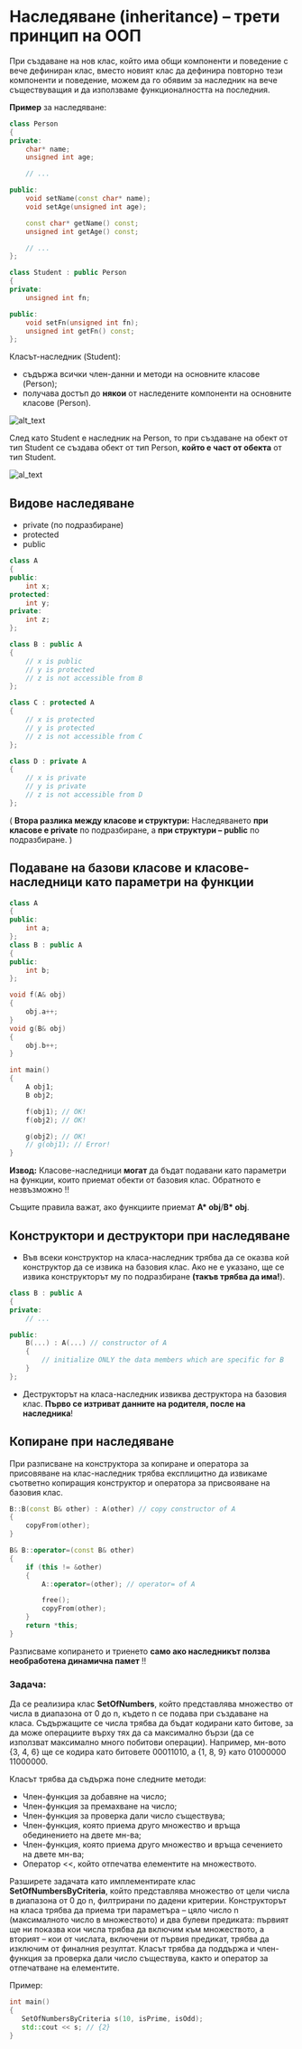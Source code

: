 # Наследяване (inheritance) – трети принцип на ООП

При създаване на нов клас, който има общи компоненти и поведение с вече дефиниран клас, вместо новият клас да дефинира повторно тези компоненти и поведение, можем да го обявим за наследник на вече съществуващия и да използваме функционалността на последния.  

**Пример** за наследяване:
```c++
class Person
{
private:
	char* name;
	unsigned int age;

	// ...

public:
	void setName(const char* name);
	void setAge(unsigned int age);

	const char* getName() const;
	unsigned int getAge() const;

	// ...
};

class Student : public Person
{
private:
	unsigned int fn;

public:
	void setFn(unsigned int fn);
	unsigned int getFn() const;
};
```

Класът-наследник (Student):
- съдържа всички член-данни и методи на основните класове (Person);
- получава достъп до **някои** от наследените компоненти на основните класове (Person).

![alt_text](https://github.com/MariaGrozdeva/Object-oriented_programming_FMI/blob/main/Sem_10/images/Student.png)

След като Student е наследник на Person, то при създаване на обект от тип Student се създава обект от тип Person, **който е част от обекта** от тип Student.

![al_text](https://github.com/MariaGrozdeva/Object-oriented_programming_FMI/blob/main/Sem_10/images/PersonStudent.png)

## Видове наследяване

- private (по подразбиране)
- protected
- public

```c++
class A
{
public:
    int x;
protected:
    int y;
private:
    int z;
};

class B : public A
{
    // x is public
    // y is protected
    // z is not accessible from B
};

class C : protected A
{
    // x is protected
    // y is protected
    // z is not accessible from C
};

class D : private A
{
    // x is private
    // y is private
    // z is not accessible from D
};
```

( **Втора разлика между класове и структури:** Наследяването **при класове е private** по подразбиране, а **при структури – public** по подразбиране. )

## Подаване на базови класове и класове-наследници като параметри на функции

```c++
class A
{
public:
    int a;
};
class B : public A
{
public:
    int b;
};

void f(A& obj)
{
    obj.a++;
}
void g(B& obj)
{
    obj.b++;
}

int main()
{
    A obj1;
    B obj2;

    f(obj1); // OK!
    f(obj2); // OK!

    g(obj2); // OK!
    // g(obj1); // Error!
}
```

**Извод:** Класове-наследници **могат** да бъдат подавани като параметри на функции, които приемат обекти от базовия клас. Обратното е незвъзможно :bangbang:  

Същите правила важат, ако функциите приемат **A\* obj**/**B\* obj**.

## Конструктори и деструктори при наследяване

- Във всеки конструктор на класа-наследник трябва да се оказва кой конструктор да се извика на базовия клас. Ако не е указано, ще се извика конструкторът му по подразбиране **(такъв трябва да има!**).

```c++
class B : public A
{
private:
	// ...

public:
	B(...) : A(...) // constructor of A
	{
		// initialize ONLY the data members which are specific for B
	}
};
```

- Деструкторът на класа-наследник извиква деструктора на базовия клас. **Първо се изтриват данните на родителя, после на наследника**!

## Копиране при наследяване

При разписване на конструктора за копиране и оператора за присовяване на клас-наследник трябва експлицитно да извикаме съответно копиращия конструктор и оператора за присвояване на базовия клас.

```c++
B::B(const B& other) : A(other) // copy constructor of A
{
    copyFrom(other);
}

B& B::operator=(const B& other)
{
    if (this != &other)
    {
        A::operator=(other); // operator= of A

        free();
        copyFrom(other);
    }
    return *this;
}
```

Разписваме копирането и триенето **само ако наследникът ползва необработена динамична памет** :bangbang:

### Задача:
Да се реализира клас **SetOfNumbers**, който представлява множество от числа в диапазона от 0 до n, където n се подава при създаване на класа. Съдържащите се числа трябва да бъдат кодирани като битове, за да може операциите върху тях да са максимално бързи (да се използват максимално много побитови операции). Например, мн-вото {3, 4, 6} ще се кодира като битовете 00011010, а {1, 8, 9} като 01000000 11000000.

Класът трябва да съдържа поне следните методи:

- Член-функция за добавяне на число;
- Член-функция за премахване на число;
- Член-функция за проверка дали число съществува;
- Член-функция, която приема друго множество и връща обединението на двете мн-ва;
- Член-функция, която приема друго множество и връща сечението на двете мн-ва;
- Оператор <<, който отпечатва елементите на множеството.

Разширете задачата като имплементирате клас **SetOfNumbersByCriteria**, който представлява множество от цели числа в диапазона от 0 до n, филтрирани по дадени критерии. Конструкторът на класа трябва да приема три параметъра – цяло число n (максималното число в множеството) и два булеви предиката: първият ще ни показва кои числа трябва да включим към множеството, а вторият – кои от числата, включени от първия предикат, трябва да изключим от финалния резултат. Класът трябва да поддържа и член-функция за проверка дали число съществува, както и оператор за отпечатване на елементите.  
 
Пример:
 ```c++
int main()
{
	SetOfNumbersByCriteria s(10, isPrime, isOdd);
	std::cout << s; // {2}
}
 ```
